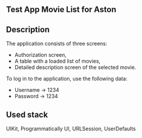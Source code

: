 ##  Test App Movie List for Aston

## Description

The application consists of three screens:

- Authorization screen,
- A table with a loaded list of movies,
- Detailed description screen of the selected movie.

To log in to the application, use the following data: 

 - Username -> 1234
 - Password -> 1234

## Used stack

UIKit, Programmatically UI, URLSession, UserDefaults
 

